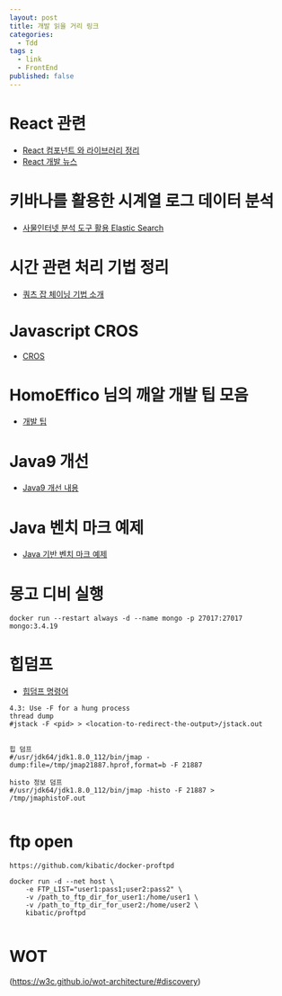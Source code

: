 ```yaml
---
layout: post
title: 개발 읽을 거리 링크        
categories:
  - Tdd
tags :   
  - link    
  - FrontEnd
published: false    
---
```

# React 관련  
 - [React 컴포넌트 와 라이브러리 정리](https://github.com/brillout/awesome-react-components)
 - [React 개발 뉴스](https://reactresources.com/)
  
# 키바나를 활용한 시계열 로그 데이터 분석 
 - [사물인터넷 분석 도구 활용 Elastic Search ](https://iotify.help/database/advanced/time-series-elasticsearch.html)

# 시간 관련 처리 기법 정리 
 - [쿼츠 잡 체이닝 기법 소개](https://homoefficio.github.io/2018/08/12/Java-Quartz-Scheduler-Job-Chaining-%EA%B5%AC%ED%98%84/)
 
# Javascript CROS 
 - [CROS](http://homoefficio.github.io/2015/07/21/Cross-Origin-Resource-Sharing/)
 
# HomoEffico 님의 깨알 개발 팁 모음 
 - [개발 팁](https://github.com/HomoEfficio/dev-tips)
 
# Java9 개선 
 - [Java9 개선 내용](https://jaxenter.com/top-9-improvements-features-java-9-136081.html)                    
 
# Java 벤치 마크 예제 
 - [Java 기반 벤치 마크 예제](https://www.baeldung.com/java-microbenchmark-harness)  

# 몽고 디비 실행 
```
docker run --restart always -d --name mongo -p 27017:27017 mongo:3.4.19
```   

# 힙덤프  
 - [힙덤프 명령어](https://community.hortonworks.com/articles/215109/howwhen-to-take-thread-dump-jstack-and-heap-dumps.html)
 
 
```
4.3: Use -F for a hung process
thread dump 
#jstack -F <pid> > <location-to-redirect-the-output>/jstack.out


힙 덤프 
#/usr/jdk64/jdk1.8.0_112/bin/jmap -dump:file=/tmp/jmap21887.hprof,format=b -F 21887

histo 정보 덤프 
#/usr/jdk64/jdk1.8.0_112/bin/jmap -histo -F 21887 > /tmp/jmaphistoF.out


```

# ftp open 
```
https://github.com/kibatic/docker-proftpd

docker run -d --net host \
	-e FTP_LIST="user1:pass1;user2:pass2" \
	-v /path_to_ftp_dir_for_user1:/home/user1 \
	-v /path_to_ftp_dir_for_user2:/home/user2 \
	kibatic/proftpd
	
``` 

# WOT
 (https://w3c.github.io/wot-architecture/#discovery)